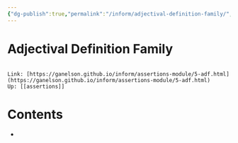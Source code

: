 ```yaml
---
{"dg-publish":true,"permalink":"/inform/adjectival-definition-family/","dgHomeLink":true,"dgPassFrontmatter":false}
---
```


# Adjectival Definition Family
```ad-info

Link: [https://ganelson.github.io/inform/assertions-module/5-adf.html](https://ganelson.github.io/inform/assertions-module/5-adf.html)
Up: [[assertions]]
```

# Contents
- 